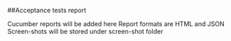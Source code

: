 
##Acceptance tests report

Cucumber reports will be added here
Report formats are HTML and JSON
Screen-shots will be stored under screen-shot folder
